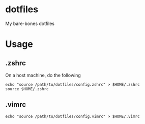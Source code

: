 # dotfiles
My bare-bones dotfiles


# Usage

## .zshrc
On a host machine, do the following
```shell
echo "source /path/to/dotfiles/config.zshrc" > $HOME/.zshrc
source $HOME/.zshrc
```

## .vimrc
```shell
echo "source /path/to/dotfiles/config.vimrc" > $HOME/.vimrc
```
